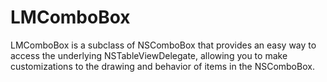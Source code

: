 LMComboBox
==========

LMComboBox is a subclass of NSComboBox that provides an easy way to access the underlying NSTableViewDelegate, allowing you to make customizations to the drawing and behavior of items in the NSComboBox.

